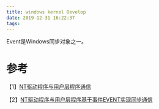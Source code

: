 ```yaml
---
title: windows kernel Develop
date: 2019-12-31 16:22:37
tags:
---
```


Event是Windows同步对象之一。

# 参考

【1】[NT驱动程序与用户层程序通信](https://www.write-bug.com/article/2142.html)

【2】[NT驱动程序与用户层程序基于事件EVENT实现同步通信](https://www.write-bug.com/article/2151.html)